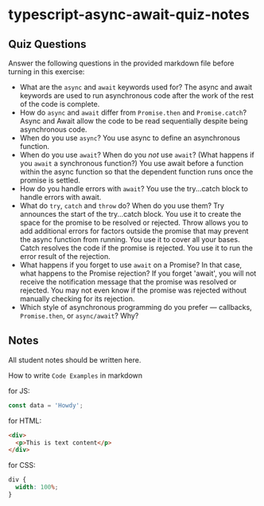 # typescript-async-await-quiz-notes

## Quiz Questions

Answer the following questions in the provided markdown file before turning in this exercise:

- What are the `async` and `await` keywords used for?
  The async and await keywords are used to run asynchronous code after the work of the rest of the code is complete.
- How do `async` and `await` differ from `Promise.then` and `Promise.catch`?
  Async and Await allow the code to be read sequentially despite being asynchronous code.
- When do you use `async`?
  You use async to define an asynchronous function.
- When do you use `await`? When do you _not_ use `await`? (What happens if you `await` a synchronous function?)
  You use await before a function within the async function so that the dependent function runs once the promise is settled.
- How do you handle errors with `await`?
  You use the try...catch block to handle errors with await.
- What do `try`, `catch` and `throw` do? When do you use them?
  Try announces the start of the try...catch block. You use it to create the space for the promise to be resolved or rejected. Throw allows you to add additional errors for factors outside the promise that may prevent the async function from running. You use it to cover all your bases. Catch resolves the code if the promise is rejected. You use it to run the error result of the rejection.
- What happens if you forget to use `await` on a Promise? In that case, what happens to the Promise rejection?
  If you forget 'await', you will not receive the notification message that the promise was resolved or rejected. You may not even know if the promise was rejected without manually checking for its rejection.
- Which style of asynchronous programming do you prefer — callbacks, `Promise.then`, or `async/await`? Why?

## Notes

All student notes should be written here.

How to write `Code Examples` in markdown

for JS:

```javascript
const data = 'Howdy';
```

for HTML:

```html
<div>
  <p>This is text content</p>
</div>
```

for CSS:

```css
div {
  width: 100%;
}
```
